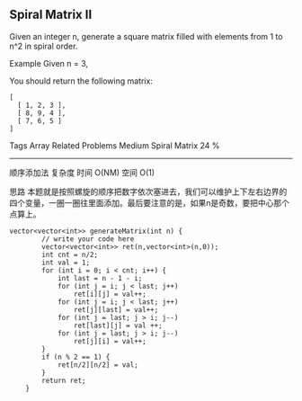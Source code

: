 ## Spiral Matrix II  ##

Given an integer n, generate a square matrix filled with elements from 1 to n^2 in spiral order.

Example
Given n = 3,

You should return the following matrix:

	[
	  [ 1, 2, 3 ],
	  [ 8, 9, 4 ],
	  [ 7, 6, 5 ]
	]
Tags 
Array
Related Problems 
Medium Spiral Matrix 24 %

----------
顺序添加法
复杂度
时间 O(NM) 空间 O(1)

思路
本题就是按照螺旋的顺序把数字依次塞进去，我们可以维护上下左右边界的四个变量，一圈一圈往里面添加。最后要注意的是，如果n是奇数，要把中心那个点算上。

	vector<vector<int>> generateMatrix(int n) {
	        // write your code here
	        vector<vector<int>> ret(n,vector<int>(n,0));
	        int cnt = n/2;
	        int val = 1;
	        for (int i = 0; i < cnt; i++) {
	            int last = n - 1 - i;
	            for (int j = i; j < last; j++) 
	                ret[i][j] = val++;
	            for (int j = i; j < last; j++)
	                ret[j][last] = val++;
	            for (int j = last; j > i; j--)
	                ret[last][j] = val ++;
	            for (int j = last; j > i; j--)
	                ret[j][i] = val++;
	        }
	        if (n % 2 == 1) {
	            ret[n/2][n/2] = val;
	        }
	        return ret;
	    }